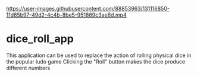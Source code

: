 

https://user-images.githubusercontent.com/88853963/131116850-11d65b97-49d2-4c4b-8be5-951869c3ae6d.mp4

# dice_roll_app
This application can be used to replace the action of rolling physical dice in the popular ludo game
Clicking the "Roll" button makes the dice produce different numbers
